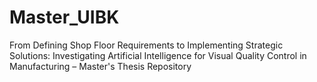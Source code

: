 # Master_UIBK
From Defining Shop Floor Requirements to Implementing Strategic Solutions: Investigating Artificial Intelligence for Visual Quality Control in Manufacturing – Master's Thesis Repository
